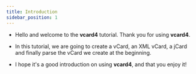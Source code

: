```yaml
---
title: Introduction
sidebar_position: 1
---
```


* Hello and welcome to the __vcard4__ tutorial. Thank you for using __vcard4__.

* In this tutorial, we are going to create a vCard, an XML vCard, a jCard and finally parse the vCard we create at the beginning. 

* I hope it's a good introduction on using __vcard4__, and that you enjoy it!
